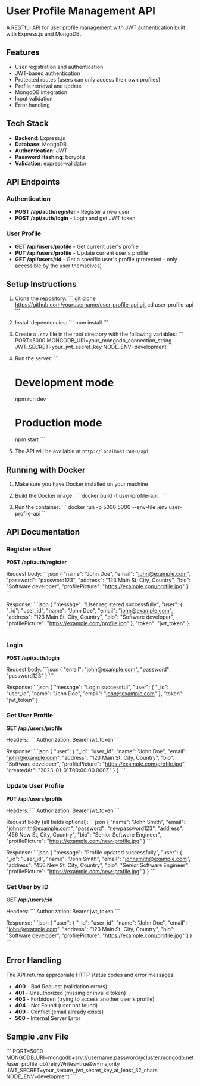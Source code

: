 # User Profile Management API

A RESTful API for user profile management with JWT authentication built with Express.js and MongoDB.

## Features

- User registration and authentication
- JWT-based authentication
- Protected routes (users can only access their own profiles)
- Profile retrieval and update
- MongoDB integration
- Input validation
- Error handling

## Tech Stack

- **Backend**: Express.js
- **Database**: MongoDB
- **Authentication**: JWT
- **Password Hashing**: bcryptjs
- **Validation**: express-validator

## API Endpoints

### Authentication

- **POST /api/auth/register** - Register a new user
- **POST /api/auth/login** - Login and get JWT token

### User Profile

- **GET /api/users/profile** - Get current user's profile
- **PUT /api/users/profile** - Update current user's profile
- **GET /api/users/:id** - Get a specific user's profile (protected - only accessible by the user themselves)

## Setup Instructions

1. Clone the repository:
   \`\`\`
   git clone https://github.com/yourusername/user-profile-api.git
   cd user-profile-api
   \`\`\`

2. Install dependencies:
   \`\`\`
   npm install
   \`\`\`

3. Create a `.env` file in the root directory with the following variables:
   \`\`\`
   PORT=5000
   MONGODB_URI=your_mongodb_connection_string
   JWT_SECRET=your_jwt_secret_key
   NODE_ENV=development
   \`\`\`

4. Run the server:
   \`\`\`
   # Development mode
   npm run dev
   
   # Production mode
   npm start
   \`\`\`

5. The API will be available at `http://localhost:5000/api`

## Running with Docker

1. Make sure you have Docker installed on your machine

2. Build the Docker image:
   \`\`\`
   docker build -t user-profile-api .
   \`\`\`

3. Run the container:
   \`\`\`
   docker run -p 5000:5000 --env-file .env user-profile-api
   \`\`\`

## API Documentation

### Register a User

**POST /api/auth/register**

Request body:
\`\`\`json
{
  "name": "John Doe",
  "email": "john@example.com",
  "password": "password123",
  "address": "123 Main St, City, Country",
  "bio": "Software developer",
  "profilePicture": "https://example.com/profile.jpg"
}
\`\`\`

Response:
\`\`\`json
{
  "message": "User registered successfully",
  "user": {
    "_id": "user_id",
    "name": "John Doe",
    "email": "john@example.com",
    "address": "123 Main St, City, Country",
    "bio": "Software developer",
    "profilePicture": "https://example.com/profile.jpg"
  },
  "token": "jwt_token"
}
\`\`\`

### Login

**POST /api/auth/login**

Request body:
\`\`\`json
{
  "email": "john@example.com",
  "password": "password123"
}
\`\`\`

Response:
\`\`\`json
{
  "message": "Login successful",
  "user": {
    "_id": "user_id",
    "name": "John Doe",
    "email": "john@example.com"
  },
  "token": "jwt_token"
}
\`\`\`

### Get User Profile

**GET /api/users/profile**

Headers:
\`\`\`
Authorization: Bearer jwt_token
\`\`\`

Response:
\`\`\`json
{
  "user": {
    "_id": "user_id",
    "name": "John Doe",
    "email": "john@example.com",
    "address": "123 Main St, City, Country",
    "bio": "Software developer",
    "profilePicture": "https://example.com/profile.jpg",
    "createdAt": "2023-01-01T00:00:00.000Z"
  }
}
\`\`\`

### Update User Profile

**PUT /api/users/profile**

Headers:
\`\`\`
Authorization: Bearer jwt_token
\`\`\`

Request body (all fields optional):
\`\`\`json
{
  "name": "John Smith",
  "email": "johnsmith@example.com",
  "password": "newpassword123",
  "address": "456 New St, City, Country",
  "bio": "Senior Software Engineer",
  "profilePicture": "https://example.com/new-profile.jpg"
}
\`\`\`

Response:
\`\`\`json
{
  "message": "Profile updated successfully",
  "user": {
    "_id": "user_id",
    "name": "John Smith",
    "email": "johnsmith@example.com",
    "address": "456 New St, City, Country",
    "bio": "Senior Software Engineer",
    "profilePicture": "https://example.com/new-profile.jpg"
  }
}
\`\`\`

### Get User by ID

**GET /api/users/:id**

Headers:
\`\`\`
Authorization: Bearer jwt_token
\`\`\`

Response:
\`\`\`json
{
  "user": {
    "_id": "user_id",
    "name": "John Doe",
    "email": "john@example.com",
    "address": "123 Main St, City, Country",
    "bio": "Software developer",
    "profilePicture": "https://example.com/profile.jpg"
  }
}
\`\`\`

## Error Handling

The API returns appropriate HTTP status codes and error messages:

- **400** - Bad Request (validation errors)
- **401** - Unauthorized (missing or invalid token)
- **403** - Forbidden (trying to access another user's profile)
- **404** - Not Found (user not found)
- **409** - Conflict (email already exists)
- **500** - Internal Server Error

## Sample .env File

\`\`\`
PORT=5000
MONGODB_URI=mongodb+srv://username:password@cluster.mongodb.net/user_profile_db?retryWrites=true&w=majority
JWT_SECRET=your_secure_jwt_secret_key_at_least_32_chars
NODE_ENV=development
\`\`\`

